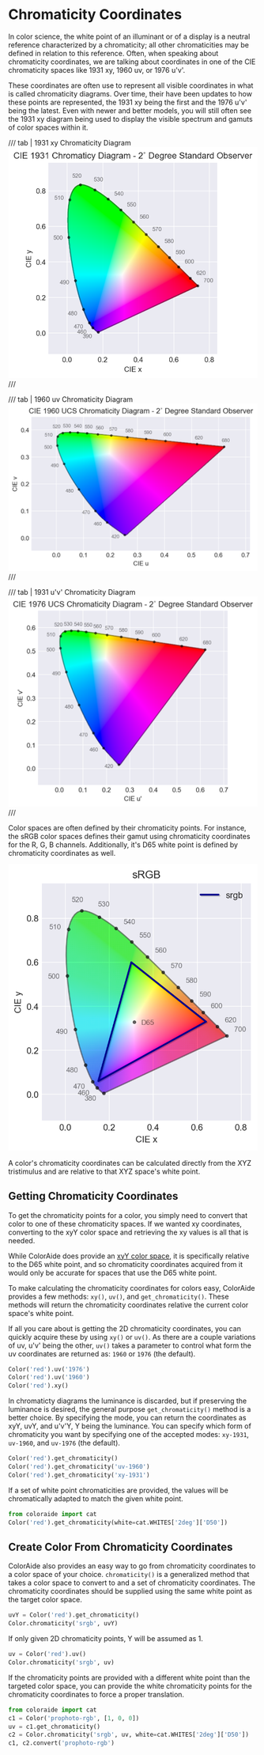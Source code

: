 # Chromaticity Coordinates

In color science, the white point of an illuminant or of a display is a neutral reference characterized by a
chromaticity; all other chromaticities may be defined in relation to this reference. Often, when speaking about
chromaticity coordinates, we are talking about coordinates in one of the CIE chromaticity spaces like 1931 xy, 1960 uv,
or 1976 u'v'.

These coordinates are often use to represent all visible coordinates in what is called chromaticity diagrams. Over time,
their have been updates to how these points are represented, the 1931 xy being the first and the 1976 u'v' being the
latest. Even with newer and better models, you will still often see the 1931 xy diagram being used to display the
visible spectrum and gamuts of color spaces within it.

/// tab | 1931 xy Chromaticity Diagram
![1931 xy Diagram](images/1931-xy.png)
///

/// tab | 1960 uv Chromaticity Diagram
![1960 uv Diagram](images/1960-uv.png)
///

/// tab | 1931 u'v' Chromaticity Diagram
![1976 u'v' Diagram](images/1976-uv.png)
///

Color spaces are often defined by their chromaticity points. For instance, the sRGB color spaces defines their gamut
using chromaticity coordinates for the R, G, B channels. Additionally, it's D65 white point is defined by chromaticity
coordinates as well.

![sRGB Gamut](images/srgb.png)

A color's chromaticity coordinates can be calculated directly from the XYZ tristimulus and are relative to that XYZ
space's white point.

## Getting Chromaticity Coordinates

To get the chromaticity points for a color, you simply need to convert that color to one of these chromaticity spaces.
If we wanted xy coordinates, converting to the xyY color space and retrieving the xy values is all that is needed.

While ColorAide does provide an [xyY color space](./colors/xyy.md), it is specifically relative to the D65 white point,
and so chromaticity coordinates acquired from it would only be accurate for spaces that use the D65 white point.

To make calculating the chromaticity coordinates for colors easy, ColorAide provides a few methods: `xy()`, `uv()`, and
`get_chromaticity()`. These methods will return the chromaticity coordinates relative the current color space's white
point.

If all you care about is getting the 2D chromaticity coordinates, you can quickly acquire these by using `xy()` or
`uv()`. As there are a couple variations of uv, u'v' being the other, `uv()` takes a parameter to control what form the
uv coordinates are returned as: `1960` or `1976` (the default).

```py play
Color('red').uv('1976')
Color('red').uv('1960')
Color('red').xy()
```

In chromaticty diagrams the luminance is discarded, but if preserving the luminance is desired, the general purpose
`get_chromaticity()` method is a better choice. By specifying the mode, you can return the coordinates as xyY, uvY, and
u'v'Y, Y being the luminance. You can specify which form of chromaticity you want by specifying one of the accepted
modes: `xy-1931`, `uv-1960`, and `uv-1976` (the default).

```py play
Color('red').get_chromaticity()
Color('red').get_chromaticity('uv-1960')
Color('red').get_chromaticity('xy-1931')
```

If a set of white point chromaticities are provided, the values will be chromatically adapted to match the given white
point.

```py play
from coloraide import cat
Color('red').get_chromaticity(white=cat.WHITES['2deg']['D50'])
```

## Create Color From Chromaticity Coordinates

ColorAide also provides an easy way to go from chromaticity coordinates to a color space of your choice.
`chromaticity()` is a generalized method that takes a color space to convert to and a set of chromaticity coordinates.
The chromaticity coordinates should be supplied using the same white point as the target color space.

```py play
uvY = Color('red').get_chromaticity()
Color.chromaticity('srgb', uvY)
```
If only given 2D chromaticity points, Y will be assumed as 1.

```py play
uv = Color('red').uv()
Color.chromaticity('srgb', uv)
```

If the chromaticity points are provided with a different white point than the targeted color space, you can provide
the white chromaticity points for the chromaticity coordinates to force a proper translation.

```py play
from coloraide import cat
c1 = Color('prophoto-rgb', [1, 0, 0])
uv = c1.get_chromaticity()
c2 = Color.chromaticity('srgb', uv, white=cat.WHITES['2deg']['D50'])
c1, c2.convert('prophoto-rgb')
```
